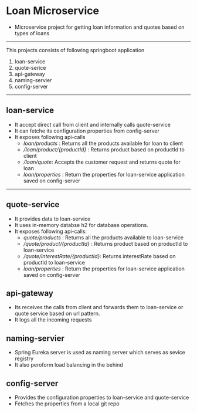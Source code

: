 # Loan Microservice
  * Microservice project for getting loan information and quotes based on types of loans
---
This projects consists of following springboot application
1. loan-service 
2. quote-serice
3. api-gateway
4. naming-servier
5. config-server
---
## loan-service
* It accept direct call from client and internally calls quote-service
* It can fetche its configuration properties from config-server
* It exposes following api-calls
  * _loan/products_ : Returns all the products available for loan to client
  * _/loan/product/{productId}_ : Returns product based on productId to client
  * _/loan/quote_: Accepts the customer request and returns quote for loan
  * _loan/properties_ : Return the properties for loan-service application saved on config-server
---

## quote-service
* It provides data to loan-service 
* It uses in-memory databse h2 for database operations.
* It exposes following api-calls:
  * _quote/products_ : Returns all the products available to loan-service
  * _/quote/product/{productId}_ : Returns product based on productId to loan-service
  * _/quote/interestRate/{productId}_: Returns interestRate based on productId to loan-service
  * _loan/properties_ : Return the properties for loan-service application saved on config-server
  
## api-gateway
* Its receives the calls from client and forwards them to loan-service or quote service based on url pattern.
* It logs all the incoming requests

## naming-servier
* Spring Eureka server is used as naming server which serves as sevice registry
* It also peroform load balancing in the behind

## config-server
* Provides the configuration properties to loan-service and quote-service
* Fetches the properties from a local git repo


      
